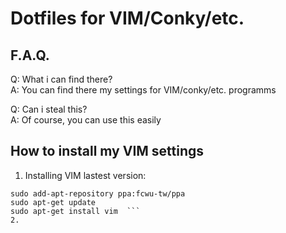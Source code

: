 # Dotfiles for VIM/Conky/etc.

## F.A.Q.

Q: What i can find there?  
A: You can find there my settings for VIM/conky/etc. programms  

Q: Can i steal this?  
A: Of course, you can use this easily  

## How to install my VIM settings

1. Installing VIM lastest version:  
```  
sudo add-apt-repository ppa:fcwu-tw/ppa  
sudo apt-get update  
sudo apt-get install vim  ```  
2. 


